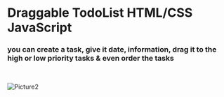 # Draggable TodoList HTML/CSS JavaScript
### you can create a task, give it date, information, drag it to the high or low priority tasks & even order the tasks

<br>

![Picture2](https://github.com/KamyarGanjian/simple-Todo-List-JS/assets/145255798/182d45c2-e6d2-42fe-8018-05e4f5367a15)
